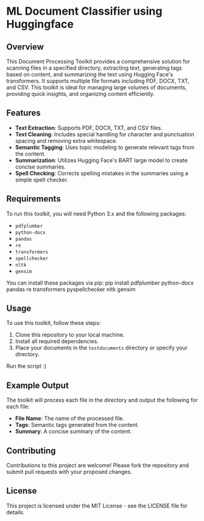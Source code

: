 # ML Document Classifier using Huggingface

## Overview
This Document Processing Toolkit provides a comprehensive solution for scanning files in a specified directory, extracting text, generating tags based on content, and summarizing the text using Hugging Face's transformers. It supports multiple file formats including PDF, DOCX, TXT, and CSV. This toolkit is ideal for managing large volumes of documents, providing quick insights, and organizing content efficiently.

## Features
- **Text Extraction**: Supports PDF, DOCX, TXT, and CSV files.
- **Text Cleaning**: Includes special handling for character and punctuation spacing and removing extra whitespace.
- **Semantic Tagging**: Uses topic modeling to generate relevant tags from the content.
- **Summarization**: Utilizes Hugging Face's BART large model to create concise summaries.
- **Spell Checking**: Corrects spelling mistakes in the summaries using a simple spell checker.

## Requirements
To run this toolkit, you will need Python 3.x and the following packages:
- `pdfplumber`
- `python-docx`
- `pandas`
- `re`
- `transformers`
- `spellchecker`
- `nltk`
- `gensim`

You can install these packages via pip:
pip install pdfplumber python-docx pandas re transformers pyspellchecker nltk gensim


## Usage
To use this toolkit, follow these steps:

1. Clone this repository to your local machine.
2. Install all required dependencies.
3. Place your documents in the `testdocuments` directory or specify your directory.

Run the script :)

## Example Output
The toolkit will process each file in the directory and output the following for each file:
- **File Name**: The name of the processed file.
- **Tags**: Semantic tags generated from the content.
- **Summary**: A concise summary of the content.

## Contributing
Contributions to this project are welcome! Please fork the repository and submit pull requests with your proposed changes.

## License
This project is licensed under the MIT License - see the LICENSE file for details.
